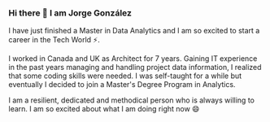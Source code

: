 ### Hi there 👋 I am Jorge González

I have just finished a Master in Data Analytics and I am so excited to start a career in the Tech World ⚡.

I worked in Canada and UK as Architect for 7 years. Gaining IT experience in the past years managing and handling
project data information, I realized that some coding skills were needed. 
I was self-taught for a while but eventually I decided to join a Master's Degree Program in Analytics.

I am a resilient, dedicated and methodical person who is always willing to learn. I am so excited about what I am doing right now 😄



<!--
**code-Jyu/code-Jyu** is a ✨ _special_ ✨ repository because its `README.md` (this file) appears on your GitHub profile.

Here are some ideas to get you started:

- 🔭 I’m currently working on ...
- 🌱 I’m currently learning ...
- 👯 I’m looking to collaborate on ...
- 🤔 I’m looking for help with ...
- 💬 Ask me about ...
- 📫 How to reach me: ...
- 😄 Pronouns: ...
- ⚡ Fun fact: ...
-->
